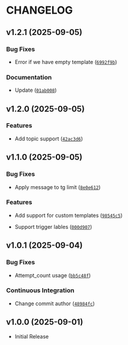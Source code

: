 # CHANGELOG

<!-- version list -->

## v1.2.1 (2025-09-05)

### Bug Fixes

- Error if we have empty template
  ([`6992f9b`](https://github.com/Sehat1137/telegram-notifier/commit/6992f9bf36a04400a335b1a330992ad8be751da7))

### Documentation

- Update
  ([`01ab008`](https://github.com/Sehat1137/telegram-notifier/commit/01ab008dba34b290b45e7de349c4ea8b43b7e71e))


## v1.2.0 (2025-09-05)

### Features

- Add topic support
  ([`42ac3d6`](https://github.com/Sehat1137/telegram-notifier/commit/42ac3d6e5565de522ba428ca1ca4e2ab7a8af328))


## v1.1.0 (2025-09-05)

### Bug Fixes

- Apply message to tg limit
  ([`8e0e612`](https://github.com/Sehat1137/telegram-notifier/commit/8e0e612940e295f1a2b360829aace57fcf3bbe1b))

### Features

- Add support for custom templates
  ([`98545c5`](https://github.com/Sehat1137/telegram-notifier/commit/98545c5921ff3f45265cddcd9621cfa4596e0946))

- Support trigger lables
  ([`000d907`](https://github.com/Sehat1137/telegram-notifier/commit/000d9078466c174da129f002167eeb0b3257c092))


## v1.0.1 (2025-09-04)

### Bug Fixes

- Attempt_count usage
  ([`bb5c48f`](https://github.com/Sehat1137/telegram-notifier/commit/bb5c48fe2efeb6a34ab27205cb28e55687f82ee3))

### Continuous Integration

- Change commit author
  ([`48984fc`](https://github.com/Sehat1137/telegram-notifier/commit/48984fce36910771e0656636a1adff00d16da7c7))


## v1.0.0 (2025-09-01)

- Initial Release
